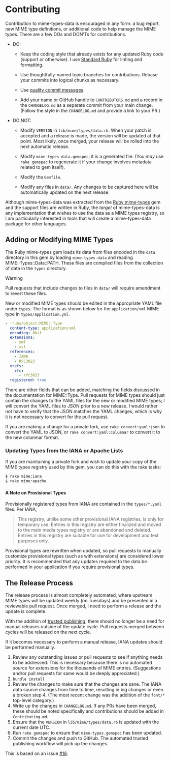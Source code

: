 # Contributing

Contribution to mime-types-data is encouraged in any form: a bug report, new
MIME type definitions, or additional code to help manage the MIME types. There
are a few DOs and DON'Ts for contributions.

- DO:

  - Keep the coding style that already exists for any updated Ruby code (support
    or otherwise). I use [Standard Ruby][standardrb] for linting and formatting.

  - Use thoughtfully-named topic branches for contributions. Rebase your commits
    into logical chunks as necessary.

  - Use [quality commit messages][qcm].

  - Add your name or GitHub handle to `CONTRIBUTORS.md` and a record in the
    `CHANGELOG.md` as a separate commit from your main change. (Follow the style
    in the `CHANGELOG.md` and provide a link to your PR.)

- DO NOT:

  - Modify `VERSION` in `lib/mime/types/data.rb`. When your patch is accepted
    and a release is made, the version will be updated at that point. Most
    likely, once merged, your release will be rolled into the next automatic
    release.

  - Modify `mime-types-data.gemspec`; it is a generated file. (You _may_ use
    `rake gemspec` to regenerate it if your change involves metadata related to
    gem itself).

  - Modify the `Gemfile`.

  - Modify any files in `data/`. Any changes to be captured here will be
    automatically updated on the next release.

Although mime-types-data was extracted from the [Ruby mime-types][rmt] gem and
the support files are written in Ruby, the _target_ of mime-types-data is any
implementation that wishes to use the data as a MIME types registry, so I am
particularly interested in tools that will create a mime-types-data package for
other languages.

## Adding or Modifying MIME Types

The Ruby mime-types gem loads its data from files encoded in the `data`
directory in this gem by loading `mime-types-data` and reading
MIME::Types::Data::PATH. These files are compiled files from the collection of
data in the `types` directory.

> [!WARNING]
>
> Pull requests that include changes to files in `data/` will require amendment
> to revert these files.

New or modified MIME types should be edited in the appropriate YAML file under
`types`. The format is as shown below for the `application/xml` MIME type in
`types/application.yml`.

```yaml
- !ruby/object:MIME::Type
  content-type: application/xml
  encoding: 8bit
  extensions:
    - xml
    - xsl
  references:
    - IANA
    - RFC3023
  xrefs:
    rfc:
      - rfc3023
  registered: true
```

There are other fields that can be added, matching the fields discussed in the
documentation for MIME::Type. Pull requests for MIME types should just contain
the changes to the YAML files for the new or modified MIME types; I will convert
the YAML files to JSON prior to a new release. I would rather not have to verify
that the JSON matches the YAML changes, which is why it is not necessary to
convert for the pull request.

If you are making a change for a private fork, use `rake convert:yaml:json` to
convert the YAML to JSON, or `rake convert:yaml:columnar` to convert it to the
new columnar format.

### Updating Types from the IANA or Apache Lists

If you are maintaining a private fork and wish to update your copy of the MIME
types registry used by this gem, you can do this with the rake tasks:

```sh
$ rake mime:iana
$ rake mime:apache
```

#### A Note on Provisional Types

Provisionally registered types from IANA are contained in the `types/*.yaml`
files. Per IANA,

> This registry, unlike some other provisional IANA registries, is only for
> temporary use. Entries in this registry are either finalized and moved to the
> main media types registry or are abandoned and deleted. Entries in this
> registry are suitable for use for development and test purposes only.

Provisional types are rewritten when updated, so pull requests to manually
customize provisional types (such as with extensions) are considered lower
priority. It is recommended that any updates required to the data be performed
in your application if you require provisional types.

## The Release Process

The release process is almost completely automated, where upstream MIME types
will be updated weekly (on Tuesdays) and be presented in a reviewable pull
request. Once merged, I need to perform a release and the update is complete.

With the addition of [trusted publishing][tp], there should no longer be a need
for manual releases outside of the update cycle. Pull requests merged between
cycles will be released on the next cycle.

If it becomes necessary to perform a manual release, IANA updates should be
performed manually.

1. Review any outstanding issues or pull requests to see if anything needs to be
   addressed. This is necessary because there is no automated source for
   extensions for the thousands of MIME entries. (Suggestions and/or pull
   requests for same would be deeply appreciated.)
2. `bundle install`
3. Review the changes to make sure that the changes are sane. The IANA data
   source changes from time to time, resulting in big changes or even a broken
   step 4. (The most recent change was the addition of the `font/*` top-level
   category.)
4. Write up the changes in `CHANGELOG.md`. If any PRs have been merged, these
   should be noted specifically and contributions should be added in
   `Contributing.md`.
5. Ensure that the `VERSION` in `lib/mime/types/data.rb` is updated with the
   current date UTC.
6. Run `rake gemspec` to ensure that `mime-types.gemspec` has been updated.
7. Commit the changes and push to GitHub. The automated trusted publishing
   workflow will pick up the changes.

This is based on an issue [#18][issue-18].

[issue-18]: https://github.com/mime-types/mime-types-data/issues/18
[hoe]: https://github.com/seattlerb/hoe
[qcm]: http://tbaggery.com/2008/04/19/a-note-about-git-commit-messages.html
[release-gem]: https://github.com/rubygems/release-gem
[rmt]: https://github.com/mime-types/ruby-mime-types/
[standardrb]: https://github.com/standardrb/standard
[tp]: https://guides.rubygems.org/trusted-publishing/
